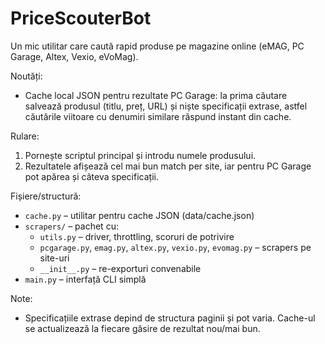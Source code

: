 # PriceScouterBot

Un mic utilitar care caută rapid produse pe magazine online (eMAG, PC Garage, Altex, Vexio, eVoMag).

Noutăți:
- Cache local JSON pentru rezultate PC Garage: la prima căutare salvează produsul (titlu, preț, URL) și niște specificații extrase, astfel căutările viitoare cu denumiri similare răspund instant din cache.

Rulare:
1. Pornește scriptul principal și introdu numele produsului.
2. Rezultatele afișează cel mai bun match per site, iar pentru PC Garage pot apărea și câteva specificații.

Fișiere/structură:
- `cache.py` – utilitar pentru cache JSON (data/cache.json)
- `scrapers/` – pachet cu:
	- `utils.py` – driver, throttling, scoruri de potrivire
	- `pcgarage.py`, `emag.py`, `altex.py`, `vexio.py`, `evomag.py` – scrapers pe site-uri
	- `__init__.py` – re-exporturi convenabile
- `main.py` – interfață CLI simplă

Note:
- Specificațiile extrase depind de structura paginii și pot varia. Cache-ul se actualizează la fiecare găsire de rezultat nou/mai bun.